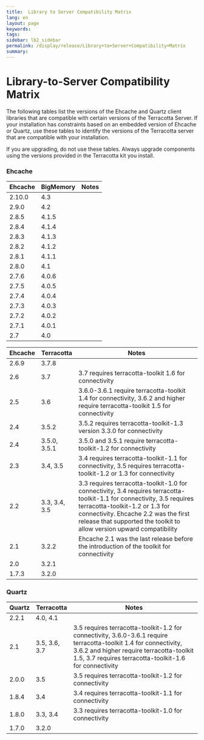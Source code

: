 ```yaml
---
title:  Library to Server Compatibility Matrix  
lang: en
layout: page
keywords:
tags:
sidebar: lb2_sidebar
permalink: /display/release/Library+to+Server+Compatibility+Matrix
summary:
---
```


Library-to-Server Compatibility Matrix
======================================

The following tables list the versions of the Ehcache and Quartz client libraries that are compatible with certain versions of the Terracotta Server. If your installation has constraints based on an embedded version of Ehcache or Quartz, use these tables to identify the versions of the Terracotta server that are compatible with your installation.

If you are upgrading, do not use these tables. Always upgrade components using the versions provided in the Terracotta kit you install.

### Ehcache

| Ehcache | BigMemory | Notes |
| --- | --- | --- |
| 2.10.0 | 4.3 |   |
| 2.9.0 | 4.2 |   |
| 2.8.5 | 4.1.5 |   |
| 2.8.4 | 4.1.4 |   |
| 2.8.3 | 4.1.3 |   |
| 2.8.2 | 4.1.2 |   |
| 2.8.1 | 4.1.1 |   |
| 2.8.0 | 4.1 |   |
| 2.7.6 | 4.0.6 |   |
| 2.7.5 | 4.0.5 |   |
| 2.7.4 | 4.0.4 |   |
| 2.7.3 | 4.0.3 |   |
| 2.7.2 | 4.0.2 |   |
| 2.7.1 | 4.0.1 |   |
| 2.7 | 4.0 |   |

| Ehcache | Terracotta | Notes |
| --- | --- | --- |
| 2.6.9 | 3.7.8 |   |
| 2.6 | 3.7 | 3.7 requires terracotta-toolkit 1.6 for connectivity |
| 2.5 | 3.6 | 3.6.0-3.6.1 require terracotta-toolkit 1.4 for connectivity, 3.6.2 and higher require terracotta-toolkit 1.5 for connectivity |
| 2.4 | 3.5.2 | 3.5.2 requires terracotta-toolkit-1.3 version 3.3.0 for connectivity |
| 2.4 | 3.5.0, 3.5.1 | 3.5.0 and 3.5.1 require terracotta-toolkit-1.2 for connectivity |
| 2.3 | 3.4, 3.5 | 3.4 requires terracotta-toolkit-1.1 for connectivity, 3.5 requires terracotta-toolkit-1.2 or 1.3 for connectivity |
| 2.2 | 3.3, 3.4, 3.5 | 3.3 requires terracotta-toolkit-1.0 for connectivity, 3.4 requires terracotta-toolkit-1.1 for connectivity, 3.5 requires terracotta-toolkit-1.2 or 1.3 for connectivity. Ehcache 2.2 was the first release that supported the toolkit to allow version upward compatibility |
| 2.1 | 3.2.2 | Ehcache 2.1 was the last release before the introduction of the toolkit for connectivity |
| 2.0 | 3.2.1 |  |
| 1.7.3 | 3.2.0 |  |

### Quartz

| Quartz | Terracotta | Notes |
| --- | --- | --- |
| 2.2.1 | 4.0, 4.1 |   |
| 2.1 | 3.5, 3.6, 3.7 | 3.5 requires terracotta-toolkit-1.2 for connectivity, 3.6.0-3.6.1 require terracotta-toolkit 1.4 for connectivity, 3.6.2 and higher require terracotta-toolkit 1.5, 3.7 requires terracotta-toolkit-1.6 for connectivity |
| 2.0.0 | 3.5 | 3.5 requires terracotta-toolkit-1.2 for connectivity |
| 1.8.4 | 3.4 | 3.4 requires terracotta-toolkit-1.1 for connectivity |
| 1.8.0 | 3.3, 3.4 | 3.3 requires terracotta-toolkit-1.0 for connectivity |
| 1.7.0 | 3.2.0 |  |


